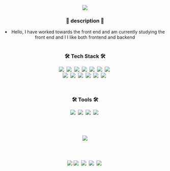 <p align="center">
  <img src="https://capsule-render.vercel.app/api?type=waving&color=gradient&height=200&section=header&text=YoungMinYoon&fontSize=50" />  
</p>

<h3 align="center">🧸 description 🧸</h3>
<li align="center">
  Hello, I have worked towards the front end and am currently studying the front end and I
  I like both frontend and backend
</li>

<br />

<h3 align="center">🛠 Tech Stack 🛠</h3>

<p align="center">
  <img src="https://img.shields.io/badge/HTML5-E34F26?style=flat-square&logo=HTML5&logoColor=white"/></a>&nbsp
  <img src="https://img.shields.io/badge/CSS3-1572B6?style=flat-square&logo=CSS3&logoColor=white"/></a>&nbsp 
  <img src="https://img.shields.io/badge/JavaScript-F7DF1E?style=flat-square&logo=JavaScript&logoColor=white"/></a>&nbsp 
  <img src="https://img.shields.io/badge/jQuery-0769AD?style=flat-square&logo=jQuery&logoColor=white"/></a>&nbsp 
  <img src="https://img.shields.io/badge/Vue3-4FC08D?style=flat-square&logo=Vue.js&logoColor=white"/></a>&nbsp 
  <img src="https://img.shields.io/badge/Vite-646CFF?style=flat-square&logo=Vite&logoColor=white"/></a>&nbsp 
  <img src="https://img.shields.io/badge/Webpack-8DD6F9?style=flat-square&logo=Webpack&logoColor=white"/></a>&nbsp 
  <br />
  <img src="https://img.shields.io/badge/MySQL-4479A1?style=flat-square&logo=MySQL&logoColor=white"/></a>&nbsp 
  <img src="https://img.shields.io/badge/PHP-777BB4?style=flat-square&logo=PHP&logoColor=white"/></a>&nbsp 
  <img src="https://img.shields.io/badge/AWS-232F3E?style=flat-square&logo=Amazon AWS&logoColor=white"/></a>&nbsp 
  <img src="https://img.shields.io/badge/Sass-CC6699?style=flat-square&logo=Sass&logoColor=white"/></a>&nbsp 
  <img src="https://img.shields.io/badge/Ubuntu-E95420?style=flat-square&logo=Ubuntu&logoColor=white"/></a>&nbsp 
  <img src="https://img.shields.io/badge/Node.js-339933?style=flat-square&logo=Node.js&logoColor=white"/></a>&nbsp 
</p>

<br />

<h3 align="center">🛠 Tools 🛠</h3>

<p align="center">
  <img src="https://img.shields.io/badge/Netlify-00C7B7?style=flat-square&logo=Netlify&logoColor=white"/></a>&nbsp
  <img src="https://img.shields.io/badge/Visual Studio Code-007ACC?style=flat-square&logo=Visual Studio Code&logoColor=white"/></a>&nbsp 
  <img src="https://img.shields.io/badge/GitHub-181717?style=flat-square&logo=GitHub&logoColor=white"/></a>&nbsp
  <img src="https://img.shields.io/badge/Notion-000000?style=flat-square&logo=Notion&logoColor=white"/></a>&nbsp
</p>
<br />
<br />

<p align="center">
 <img src="https://github-readme-stats.vercel.app/api?username=rhenfla0312&show_icons=true&theme=radical">
</p>

<!-- ![Anurag's GitHub stats](https://github-readme-stats.vercel.app/api?username=rhenfla0312&show_icons=true&theme=radical) -->
<!-- [![Solved.ac Profile](http://mazassumnida.wtf/api/v2/generate_badge?boj=yym1623)](https://solved.ac/yym1623) -->
<br />
<br />

<p align="center">
  <a href="https://hits.seeyoufarm.com"><img src="https://hits.seeyoufarm.com/api/count/incr/badge.svg?url=https%3A%2F%2Fgithub.com%2Frhenfla0312&count_bg=%23ED6DA3&title_bg=%2386757E&icon=github.svg&icon_color=%23E1DEDE&title=hits&edge_flat=false"/></a>
  <img src="https://img.shields.io/badge/Gmail-EA4335?style=flat-square&logo=Gmail&logoColor=white"/></a>&nbsp
  <img src="https://img.shields.io/badge/Instagram-E4405F?style=flat-square&logo=Instagram&logoColor=white"/></a>&nbsp 
  <img src="https://img.shields.io/badge/Blog-FF5722?style=flat-square&logo=Blogger&logoColor=white"/></a>&nbsp
  <img src="https://img.shields.io/badge/Facebook-1877F2?style=flat-square&logo=Facebook&logoColor=white"/></a>&nbsp
</p>
